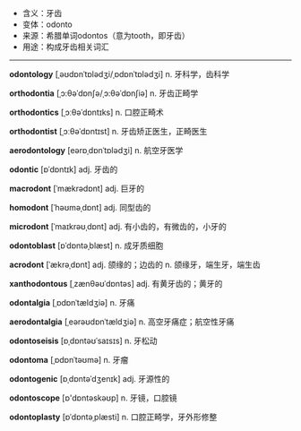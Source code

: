 - <span class="definition">含义：牙齿</span>
- <span class="definition">变体：odonto</span>
- <span class="definition">来源：希腊单词odontos（意为tooth，即牙齿）</span>
- <span class="definition">用途：构成牙齿相关词汇</span>


---


<span class="vocabulary">**odontology**</span> [ˌəʊdɒnˈtɒlədʒi/ˌɒdɒnˈtɒlədʒi] n. 牙科学，齿科学

<span class="vocabulary">**orthodontia**</span> [ˌɔ:θəˈdɒnʃə/ˌɔ:θəˈdɒnʃiə] n. 牙齿正畸学

<span class="vocabulary">**orthodontics**</span> [ˌɔːθəˈdɒntɪks] n. 口腔正畸术

<span class="vocabulary">**orthodontist**</span> [ˌɔːθəˈdɒntɪst] n. 牙齿矫正医生，正畸医生

<span class="vocabulary">**aerodontology**</span> [eərɒˌdɒnˈtɒlədʒi] n. 航空牙医学

<span class="vocabulary">**odontic**</span> [ɒˈdɒntɪk] adj. 牙齿的

<span class="vocabulary">**macrodont**</span> [ˈmækrədɒnt] adj. 巨牙的

<span class="vocabulary">**homodont**</span> [ˈhəʊməˌdɒnt] adj. 同型齿的

<span class="vocabulary">**microdont**</span> [ˈmaɪkrəʊˌdɒnt] adj. 有小齿的，有微齿的，小牙的

<span class="vocabulary">**odontoblast**</span> [ɒˈdɒntəˌblæst] n. 成牙质细胞

<span class="vocabulary">**acrodont**</span> [ˈækrəˌdɒnt] adj. 颌缘的；边齿的 n. 颌缘牙，端生牙，端生齿

<span class="vocabulary">**xanthodontous**</span> [ˌzænθəʊˈdɒntəs] adj. 有黄牙齿的；黄牙的

<span class="vocabulary">**odontalgia**</span> [ˌɒdɒnˈtældʒiə] n. 牙痛

<span class="vocabulary">**aerodontalgia**</span> [ˌeərəʊdɒnˈtældʒiə] n. 高空牙痛症；航空性牙痛

<span class="vocabulary">**odontoseisis**</span> [ɒˌdɒntəʊˈsaɪsɪs] n. 牙松动

<span class="vocabulary">**odontoma**</span> [ˌɒdɒnˈtəʊmə] n. 牙瘤

<span class="vocabulary">**odontogenic**</span> [ɒˌdɒntəˈdʒenɪk] adj. 牙源性的

<span class="vocabulary">**odontoscope**</span> [ɒ'dɒntәskəʊp] n. 牙镜，口腔镜

<span class="vocabulary">**odontoplasty**</span> [ɒˈdɒntəˌplæsti] n. 口腔正畸学，牙外形修整
